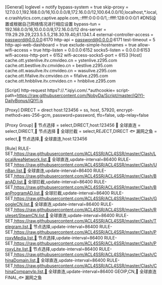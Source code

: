 [General]
loglevel = notify
bypass-system = true
skip-proxy = 127.0.0.1,192.168.0.0/16,10.0.0.0/8,172.16.0.0/12,100.64.0.0/10,localhost,*.local,e.crashlytics.com,captive.apple.com,::ffff:0:0:0:0/1,::ffff:128:0:0:0/1
#DNS设置或根据自己网络情况进行相应设置
bypass-tun = 192.168.0.0/16,10.0.0.0/8,172.16.0.0/12
dns-server = 119.29.29.29,223.5.5.5,218.30.19.40,61.134.1.4
external-controller-access = password@0.0.0.0:6170
http-api = password@0.0.0.0:6171
test-timeout = 5
http-api-web-dashboard = true
exclude-simple-hostnames = true
allow-wifi-access = true
http-listen = 0.0.0.0:6152
socks5-listen = 0.0.0.0:6153
wifi-access-http-port = 6152
wifi-access-socks5-port = 6153
[Host]
cache.ott.ystenlive.itv.cmvideo.cn = ystenlive.z295.com
cache.ott.bestlive.itv.cmvideo.cn = bestlive.z295.com
cache.ott.wasulive.itv.cmvideo.cn = wasulive.z295.com
cache.ott.fifalive.itv.cmvideo.cn = fifalive.z295.com
cache.ott.hnbblive.itv.cmvideo.cn = hnbblive.z295.com


[Script]
http-request https?:\/\/.*\.iqiyi\.com\/.*authcookie= script-path=https://raw.githubusercontent.com/NobyDa/Script/master/iQIYI-DailyBonus/iQIYI.js

[Proxy]
DIRECT = direct
host:123456 = ss, host, 57920, encrypt-method=aes-256-gcm, password=password, tfo=false, udp-relay=false

[Proxy Group]
🚀 节点选择 = select,DIRECT,host:123456
🎯 全球直连 = select,DIRECT,🚀 节点选择
🛑 全球拦截 = select,REJECT,DIRECT
🐟 漏网之鱼 = select,🚀 节点选择,🎯 全球直连,host:123456

[Rule]
RULE-SET,https://raw.githubusercontent.com/ACL4SSR/ACL4SSR/master/Clash/LocalAreaNetwork.list,🎯 全球直连,update-interval=86400
RULE-SET,https://raw.githubusercontent.com/ACL4SSR/ACL4SSR/master/Clash/UnBan.list,🎯 全球直连,update-interval=86400
RULE-SET,https://raw.githubusercontent.com/ACL4SSR/ACL4SSR/master/Clash/BanAD.list,🛑 全球拦截,update-interval=86400
RULE-SET,https://raw.githubusercontent.com/ACL4SSR/ACL4SSR/master/Clash/BanProgramAD.list,🛑 全球拦截,update-interval=86400
RULE-SET,https://raw.githubusercontent.com/ACL4SSR/ACL4SSR/master/Clash/GoogleCN.list,🎯 全球直连,update-interval=86400
RULE-SET,https://raw.githubusercontent.com/ACL4SSR/ACL4SSR/master/Clash/Ruleset/SteamCN.list,🎯 全球直连,update-interval=86400
RULE-SET,https://raw.githubusercontent.com/ACL4SSR/ACL4SSR/master/Clash/Telegram.list,🚀 节点选择,update-interval=86400
RULE-SET,https://raw.githubusercontent.com/ACL4SSR/ACL4SSR/master/Clash/ProxyMedia.list,🚀 节点选择,update-interval=86400
RULE-SET,https://raw.githubusercontent.com/ACL4SSR/ACL4SSR/master/Clash/ProxyLite.list,🚀 节点选择,update-interval=86400
RULE-SET,https://raw.githubusercontent.com/ACL4SSR/ACL4SSR/master/Clash/ChinaDomain.list,🎯 全球直连,update-interval=86400
RULE-SET,https://raw.githubusercontent.com/ACL4SSR/ACL4SSR/master/Clash/ChinaCompanyIp.list,🎯 全球直连,update-interval=86400
GEOIP,CN,🎯 全球直连
FINAL,🐟 漏网之鱼
